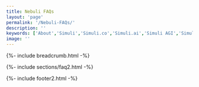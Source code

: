 ```yaml
---
title: Nebuli FAQs
layout: 'page'
permalink: '/Nebuli-FAQs/'
description: ''
keywords: ['About','Simuli','Simuli.co','Simuli.ai','Simuli AGI','Simuli.com','Simuli Hardware','Hardware','Chips','Hardware Chips','Intelligent computing','Self Driving Hardware','Self Driving Chips','Self Driving Application','Energy efficient Chips','Artificial General Intelligence','Artificial Intelligence chips','Energy efficient Artificial Intelligence chips','Nueromorphic computing','Hypervectors','Hypervector','Hypervector computing','Hypervector chips','Intelligent semiconductors','Vertical Scaling chips','Memory efficient chips','Breakthrough semiconductors','Metaverse Chips','Metaverse semiconductors','Mining chips','low energy mining chips','Crypto chips','Crypto mining chips']
image: ''
---
```



<!-- Start Breadcrumb
		============================================= -->
{%- include breadcrumb.html -%}
<!-- End  Breadcrumb -->

<!-- Start Faq
		============================================= -->
{%- include sections/faq2.html -%}
<!-- End faq -->

<!-- Start Promo
		============================================= -->
{%- include footer2.html -%}
<!-- End Promo -->